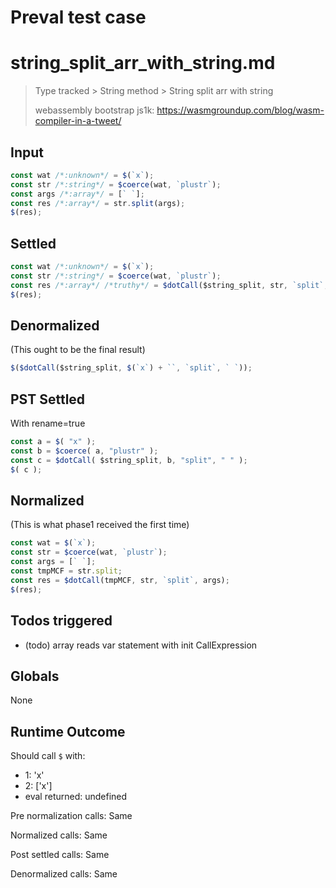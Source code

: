 # Preval test case

# string_split_arr_with_string.md

> Type tracked > String method > String split arr with string
>
> webassembly bootstrap js1k: https://wasmgroundup.com/blog/wasm-compiler-in-a-tweet/

## Input

`````js filename=intro
const wat /*:unknown*/ = $(`x`);
const str /*:string*/ = $coerce(wat, `plustr`);
const args /*:array*/ = [` `];
const res /*:array*/ = str.split(args);
$(res);
`````


## Settled


`````js filename=intro
const wat /*:unknown*/ = $(`x`);
const str /*:string*/ = $coerce(wat, `plustr`);
const res /*:array*/ /*truthy*/ = $dotCall($string_split, str, `split`, ` `);
$(res);
`````


## Denormalized
(This ought to be the final result)

`````js filename=intro
$($dotCall($string_split, $(`x`) + ``, `split`, ` `));
`````


## PST Settled
With rename=true

`````js filename=intro
const a = $( "x" );
const b = $coerce( a, "plustr" );
const c = $dotCall( $string_split, b, "split", " " );
$( c );
`````


## Normalized
(This is what phase1 received the first time)

`````js filename=intro
const wat = $(`x`);
const str = $coerce(wat, `plustr`);
const args = [` `];
const tmpMCF = str.split;
const res = $dotCall(tmpMCF, str, `split`, args);
$(res);
`````


## Todos triggered


- (todo) array reads var statement with init CallExpression


## Globals


None


## Runtime Outcome


Should call `$` with:
 - 1: 'x'
 - 2: ['x']
 - eval returned: undefined

Pre normalization calls: Same

Normalized calls: Same

Post settled calls: Same

Denormalized calls: Same
